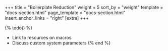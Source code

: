+++
title = "Boilerplate Reduction"
weight = 5
sort_by = "weight"
template = "docs-section.html"
page_template = "docs-section.html"
insert_anchor_links = "right"
[extra]
+++

{% todo() %}

* Link to resources on macros
* Discuss custom system parameters
{% end %}
